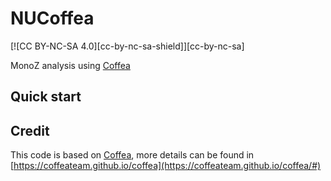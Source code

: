 # NUCoffea
[![CC BY-NC-SA 4.0][cc-by-nc-sa-shield]][cc-by-nc-sa]

MonoZ analysis using [Coffea](https://coffeateam.github.io/coffea/)

## Quick start

## Credit
This code is based on [Coffea](https://coffeateam.github.io/coffea/), more details can be found in [https://coffeateam.github.io/coffea](https://coffeateam.github.io/coffea/#)
